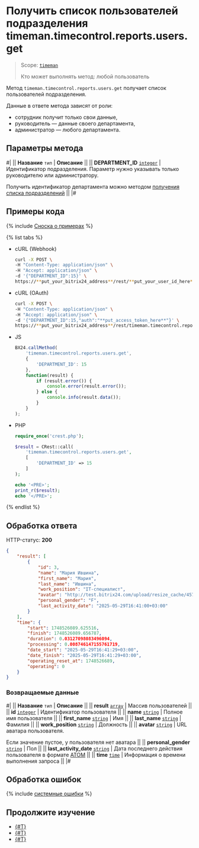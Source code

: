 # Получить список пользователей подразделения timeman.timecontrol.reports.users.get

> Scope: [`timeman`](../../scopes/permissions.md)
>
> Кто может выполнять метод: любой пользователь

Метод `timeman.timecontrol.reports.users.get` получает список пользователей подразделения.

Данные в ответе метода зависят от роли:
- сотрудник получит только свои данные,
- руководитель — данные своего департамента,
- администратор — любого департамента.

## Параметры метода

#|
|| **Название**
`тип` | **Описание** ||
|| **DEPARTMENT_ID**
[`integer`](../../data-types.md) | Идентификатор подразделения. Параметр нужно указывать только руководителю или администратору.

Получить идентификатор департамента можно методом [получения списка подразделений](../../departments/department-get.md) ||
|#

## Примеры кода

{% include [Сноска о примерах](../../../_includes/examples.md) %}

{% list tabs %}

- cURL (Webhook)

    ```bash
    curl -X POST \
    -H "Content-Type: application/json" \
    -H "Accept: application/json" \
    -d '{"DEPARTMENT_ID":15}' \
    https://**put_your_bitrix24_address**/rest/**put_your_user_id_here**/**put_your_webhook_here**/timeman.timecontrol.reports.users.get
    ```

- cURL (OAuth)

    ```bash
    curl -X POST \
    -H "Content-Type: application/json" \
    -H "Accept: application/json" \
    -d '{"DEPARTMENT_ID":15,"auth":"**put_access_token_here**"}' \
    https://**put_your_bitrix24_address**/rest/timeman.timecontrol.reports.users.get
    ```

- JS

    ```js
    BX24.callMethod(
        'timeman.timecontrol.reports.users.get',
        {
            'DEPARTMENT_ID': 15
        },
        function(result) {
            if (result.error()) {
                console.error(result.error());
            } else {
                console.info(result.data());
            }
        }
    );
    ```

- PHP

    ```php
    require_once('crest.php');

    $result = CRest::call(
        'timeman.timecontrol.reports.users.get',
        [
            'DEPARTMENT_ID' => 15
        ]
    );

    echo '<PRE>';
    print_r($result);
    echo '</PRE>';
    ```

{% endlist %}

## Обработка ответа

HTTP-статус: **200**

```json
{
    "result": [
        {
            "id": 3,
            "name": "Мария Ившина",
            "first_name": "Мария",
            "last_name": "Ившина",
            "work_position": "IT-специалист",
            "avatar": "http://test.bitrix24.com/upload/resize_cache/45749/7acf4ca766af5d8/main/c89/c89c6b73470635c/4R5A1256.png",
            "personal_gender": "F",
            "last_activity_date": "2025-05-29T16:41:00+03:00"
        }
    ],
    "time": {
        "start": 1748526089.625516,
        "finish": 1748526089.656787,
        "duration": 0.03127098083496094,
        "processing": 0.008746147155761719,
        "date_start": "2025-05-29T16:41:29+03:00",
        "date_finish": "2025-05-29T16:41:29+03:00",
        "operating_reset_at": 1748526689,
        "operating": 0
    }
}
```

### Возвращаемые данные

#|
|| **Название**
`тип` | **Описание** ||
|| **result**
[`array`](../../data-types.md) | Массив пользователей ||
|| **id**
[`integer`](../../data-types.md) | Идентификатор пользователя ||
|| **name**
[`string`](../../data-types.md) | Полное имя пользователя ||
|| **first_name**
[`string`](../../data-types.md) | Имя ||
|| **last_name**
[`string`](../../data-types.md) | Фамилия ||
|| **work_position**
[`string`](../../data-types.md) | Должность ||
|| **avatar**
[`string`](../../data-types.md) | URL аватара пользователя.

Если значение пустое, у пользователя нет аватара ||
|| **personal_gender**
[`string`](../../data-types.md) | Пол ||
|| **last_activity_date**
[`string`](../../data-types.md) | Дата последнего действия пользователя в формате [ATOM](https://www.php.net/manual/ru/class.datetimeinterface.php#datetimeinterface.constants.atom) ||
|| **time**
[`time`](../../data-types.md#time) | Информация о времени выполнения запроса ||
|#

## Обработка ошибок

{% include [системные ошибки](../../../_includes/system-errors.md) %}

## Продолжите изучение 

- [{#T}](./index.md)
- [{#T}](./timeman-timecontrol-report-add.md)
- [{#T}](./timeman-timecontrol-reports-get.md) 